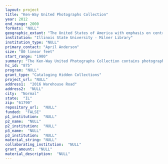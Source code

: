 ```yaml
--- 
layout: project 
title: "Ken-Way United Photographs Collection"
year: 2012
end_range: 2000
formats: "NULL"
geographic_extant: "The United States of America with emphasis on central Illinois."
institution: "Illinois State University - Milner Library"
institution_type: "NULL"
primary_contact: "April Anderson"
size: "80 linear feet"
start_range: "1900"
summary: "The Ken-Way United Photographs Collection contains photographic prints and negatives that document the history of nationally known companies, famous celebrities and politicians and Midwestern culture from the late 1890s to the 1990s in the central Illinois region. This collection is a visual and diverse history of life in the Midwest. The Ken-Way Photography Company was started in the early 1940s by Kenneth Berglund, a Bloomington, Illinois photographer. Berglund purchased another local photograph company, United Photo, to create the base for his newly formed photography business. A large portion of the collection is comprised of images documenting local businesses with national significance. Several of these businesses were founded or home based in Bloomington including Steak & Shake, State Farm and Beer Nuts. Caterpillar, based in Peoria is also featured as well as Standard Oil, Nestle Beich, Funk Brothers Seed Company and Bridgestone/Firestone Tire who have significant operations in region. Local born politicians are heavily featured in this collection including Ronald Reagan and Adlai Stevenson. The home and relatives of Supreme Court Justice David Davis can also found in this collection. The American Passion Play, performed continuously since 1923 was photographed by Berglund who took show images and head shots of performers each year, providing a photographic history of the annual event and of the families who participated for generations."
hc_id: "875"
program: "NULL"
grant_type: "Cataloging Hidden Collections"
project_url: "NULL"
address1:  "2016 Warehouse Road"
address2:  "NULL"
city:  "Normal"
state:  "IL"
zip: "61790"
repository_url:  "NULL"
funded:  "FALSE"
p1_institution:  "NULL"
p2_name:  "NULL"
p2_institution:  "NULL"
p3_name:  "NULL"
p3_institution:  "NULL"
material_string: "NULL"
collaborating_institution:  "NULL"
grant_amount:  "NULL"
material_description:  "NULL"
---
```

